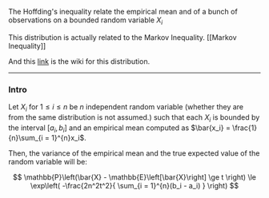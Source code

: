 The Hoffding's inequality relate the empirical mean and of a bunch of observations on a bounded random variable $X_i$

This distribution is actually related to the Markov Inequality. [[Markov Inequality]]

And  this [link]([https://www.wikiwand.com/en/Hoeffding%27s_inequality) is the wiki for this distribution. 

---
### **Intro**

Let $X_i$ for $1\le i \le n$ be $n$ independent random variable (whether they are from the same distribution is not assumed.) such that each $X_i$ is bounded by the interval $[a_i, b_i]$ and an empirical mean computed as $\bar{x_i} = \frac{1}{n}\sum_{i = 1}^{n}x_i$. 

Then, the variance of the empirical mean and the true expected value of the random variable will be: 

$$
\mathbb{P}\left(\bar{X} - 
    \mathbb{E}\left[\bar{X}\right]
    \ge t
\right)
\le 
\exp\left(
    -\frac{2n^2t^2}{
        \sum_{i = 1}^{n}(b_i - a_i)
    }
\right)
$$


